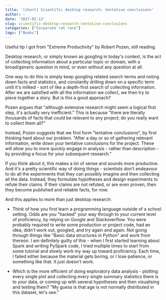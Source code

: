 ```yaml
---
title: '[short] Scientific desktop research: tentative conclusions'
author: ~
date: '2017-02-13'
slug: scientific-desktop-research-tentative-conclusions
categories: ["Corporate rat race"]
tags: ["Books"]
---
```


Useful tip I got from "Extreme Productivity" by Robert Pozen, still reading.

Desktop research, or simply known as googling in today's context, is the act of collecting information about a particular topic or domain, with a broad/generic question in mind, or even without any question at all.

One way to do this is simply keep googling related search terms and noting down facts and statistics, and constantly drilling down on a specific term until it's milked - sort of like a depth-first search of collecting information. After we are satisfied with all the information we collect, we then try to piece together a story. But is this a good approach?

Pozen argues that "although extensive research might seem a logical first step, it's actually very inefficient." This is because "there are literally thousands of facts that could be relevant to any project; do you really want to collect them all?"

Instead, Pozen suggests that we first form "tentative conclusions", by first thinking hard about our problem. "After a day or so of gathering relevant information, write down your tentative conclusions for the project. These will allow you to more quickly engage in analysis - rather than description - by providing a focus for your subsequent research."

If you think about it, this makes a lot of sense and sounds more productive. And it's a pretty scientific way of doing things - scientists don't endeavour to do all the experiments that they can possibly imagine and then collecting all the data. Instead, they formulate hypotheses and design experiments to refute their claims. If their claims are not refuted, or are even proven, then they become published and reliable facts, for now.

And this applies to more than just desktop research:

* Think of how you first learn a programming language outside of a school setting. Odds are you "hacked" your way through to your current level of proficiency, by relying on Google and Stackoverflow. You were probably required to write some production or project code, had an idea, didn't work out, googled, and try again and again. Not going through things like "Basic data structures in Python" and work from thereon. I am definitely guilty of this - when I first started learning about Spark and writing PySpark code, I tried multiple times to start from some tutorial and slowly work my way up toward proficiency. Each time, I failed either because the material gets boring, or I lose patience, or something like that. It just doesn't work.
	
* Which is the more efficient of doing exploratory data analysis - plotting every single plot and collecting every single summary statistics there is to your data, or coming up with several hypotheses and then visualising and testing them? "My guess is that age is not normally distributed in this dataset, let's see."